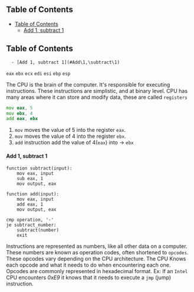 ## Table of Contents

  - [Table of Contents](#Table\of\Contents)
      - [Add 1, subtract 1](#Add\1,\subtract\1)

## Table of Contents

      - [Add 1, subtract 1](#Add\1,\subtract\1)

`eax`
`ebx`
`ecx`
`edi`
`esi`
`ebp`
`esp`

The CPU is the brain of the computer. It's responsible for executing instructions. These instructions are simplistic, and at binary level. CPU has many areas where it can store and modify data, these are called `registers`

```asm
mov eax, 5
mov ebx, 4
add eax, ebx
```
1. `mov` moves the value of 5 into the register `eax`.
2. `mov` moves the value of 4 into the register `ebx`.
3. `add` instruction add the value of 4(`eax`) into -> `ebx`


#### Add 1, subtract 1
```assembly
function subtract(input):
    mov eax, input
    sub eax, 1
    mov output, eax

function add(input):
	mov eax, input
	add eax, 1
	mov output, eax
	
cmp operation, '-'
je subtract_number:
	subtract(number)
	exit

```

Instructions are represented as numbers, like all other data on a computer. These numbers are known as operation codes, often shortened to `opcodes`. These opcodes vary depending on the CPU architecture. The CPU Knows each opcode and what it needs to do when encountering each one. Opcodes are commonly represented in hexadecimal format. 
Ex:
If an `Intel` CPU encounters *0xE9* it knows that it needs to execute a `jmp` (jump) instruction.

